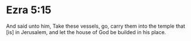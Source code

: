 # Ezra 5:15

And said unto him, Take these vessels, go, carry them into the temple that [is] in Jerusalem, and let the house of God be builded in his place.